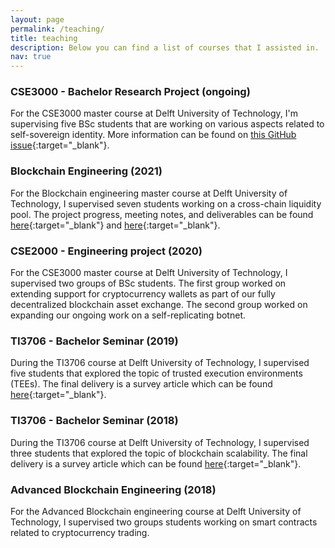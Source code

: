 ```yaml
---
layout: page
permalink: /teaching/
title: teaching
description: Below you can find a list of courses that I assisted in.
nav: true
---
```


### CSE3000 - Bachelor Research Project (ongoing)

For the CSE3000 master course at Delft University of Technology, I'm supervising five BSc students that are working on various aspects related to self-sovereign identity. More information can be found on [this GitHub issue](https://github.com/Tribler/tribler/issues/6050){:target="_blank"}.

### Blockchain Engineering (2021)

For the Blockchain engineering master course at Delft University of Technology, I supervised seven students working on a cross-chain liquidity pool. The project progress, meeting notes, and deliverables can be found [here](https://github.com/Tribler/tribler/issues/5988){:target="_blank"} and [here](https://github.com/Tribler/tribler/issues/5996){:target="_blank"}.

### CSE2000 - Engineering project (2020)

For the CSE3000 master course at Delft University of Technology, I supervised two groups of BSc students. The first group worked on extending support for cryptocurrency wallets as part of our fully decentralized blockchain asset exchange. The second group worked on expanding our ongoing work on a self-replicating botnet.

### TI3706 - Bachelor Seminar (2019)

During the TI3706 course at Delft University of Technology, I supervised five students that explored the topic of trusted execution environments (TEEs). The final delivery is a survey article which can be found [here](/assets/pdf/teaching/ti3706_2019_trusted_computing.pdf){:target="_blank"}.

### TI3706 - Bachelor Seminar (2018)

During the TI3706 course at Delft University of Technology, I supervised three students that explored the topic of blockchain scalability. The final delivery is a survey article which can be found [here](/assets/pdf/teaching/ti3706_2018_blockchain_scalability.pdf){:target="_blank"}.

### Advanced Blockchain Engineering (2018)

For the Advanced Blockchain engineering course at Delft University of Technology, I supervised two groups students working on smart contracts related to cryptocurrency trading.